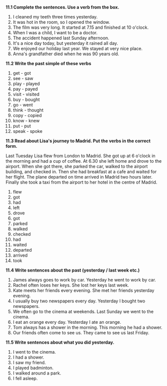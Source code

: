 **11.1 Complete the sentences. Use a verb from the box.**

1. I cleaned my teeth three times yesterday.
2. It was hot in the room, so I opened the window.
3. The film was very long. It started at 7.15 and finished at 10 o'clock.
4. When I was a child, I want to be a doctor.
5. The accident happened last Sunday afternoon.
6. It's a nice day today, but yesterday it rained all day.
7. We enjoyed our holiday last year. We stayed at very nice place.
8. Anna's grandfather died when he was 90 years old.

**11.2 Write the past simple of these verbs**

1. get - got
2. see - saw
3. play - played
4. pay - payed
5. visit - visited
6. buy - bought
7. go - went
8. think - thought
9. copy - copied
10. know - knew
11. put - put
12. speak - spoke

**11.3 Read about Lisa's journey to Madrid. Put the verbs in the correct form.**

Last Tuesday Lisa flew from London to Madrid. She got up at 6 o'clock in the morning and had a cup of coffee. At 6.30 she left home and drove to the airport. When she got there, she parked the car, walked to the airport building, and checked in. Then she had breakfast at a cafe and waited for her flight. The plane departed on time arrived in Madrid two hours later. Finally she took a taxi from the airport to her hotel in the centre of Madrid.

1. flew
2. got
3. had
4. left
5. drove
6. got
7. parked
8. walked
9. checked
10. had
11. waited
12. departed
13. arrived
14. took

**11.4 Write sentences about the past (yesterday / last week etc.)**

1. James always goes to work by car. Yesterday he went to work by car.
2. Rachel often loses her keys. She lost her keys last week.
3. Kate meets her friends every evening. She met her friends yesterday evening.
4. I usually buy two newspapers every day. Yesterday I bought two newspapers.
5. We often go to the cinema at weekends. Last Sunday we went to the cinema.
6. I eat an orange every day. Yesterday I ate an orange.
7. Tom always has a shower in the morning. This morning he had a shower.
8. Our friends often come to see us. They came to see us last Friday.

**11.5 Write sentences about what you did yesterday.**

1. I went to the cinema.
2. I had a shower.
3. I saw my friend.
4. I played badminton.
5. I walked around a park.
6. I fell asleep.

